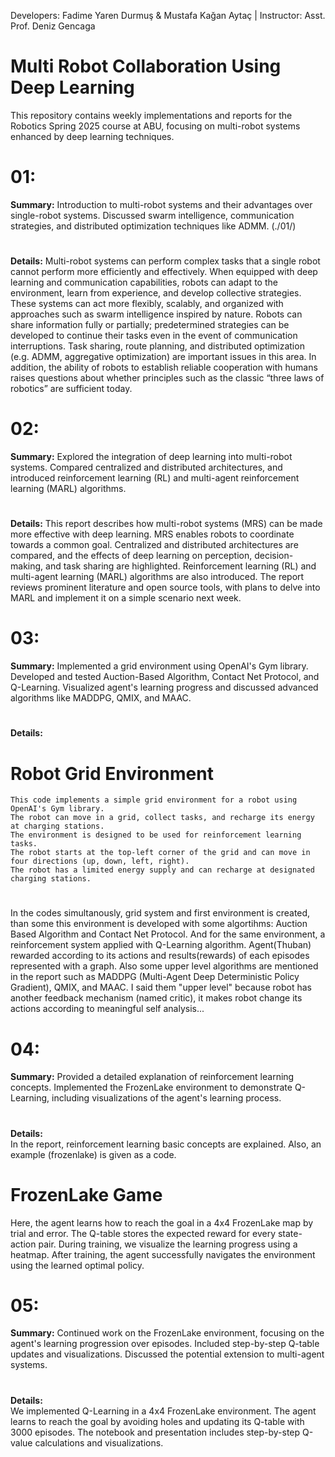 Developers: Fadime Yaren Durmuş & Mustafa Kağan Aytaç | Instructor: Asst. Prof. Deniz Gencaga

# Multi Robot Collaboration Using Deep Learning
This repository contains weekly implementations and reports for the Robotics Spring 2025 course at ABU, focusing on multi-robot systems enhanced by deep learning techniques.

# 01: 
**Summary:**  Introduction to multi-robot systems and their advantages over single-robot systems. Discussed swarm intelligence, communication strategies, and distributed optimization techniques like ADMM. (./01/)
#
**Details:**   Multi-robot systems can perform complex tasks that a single robot cannot perform more efficiently and effectively. When equipped with deep learning and communication capabilities, robots can adapt to the environment, learn from experience, and develop collective strategies. These systems can act more flexibly, scalably, and organized with approaches such as swarm intelligence inspired by nature. Robots can share information fully or partially; predetermined strategies can be developed to continue their tasks even in the event of communication interruptions. Task sharing, route planning, and distributed optimization (e.g. ADMM, aggregative optimization) are important issues in this area. In addition, the ability of robots to establish reliable cooperation with humans raises questions about whether principles such as the classic “three laws of robotics” are sufficient today.

# 02:
**Summary:**  Explored the integration of deep learning into multi-robot systems. Compared centralized and distributed architectures, and introduced reinforcement learning (RL) and multi-agent reinforcement learning (MARL) algorithms.
#
**Details:**   This report describes how multi-robot systems (MRS) can be made more effective with deep learning. MRS enables robots to coordinate towards a common goal. Centralized and distributed architectures are compared, and the effects of deep learning on perception, decision-making, and task sharing are highlighted. Reinforcement learning (RL) and multi-agent learning (MARL) algorithms are also introduced. The report reviews prominent literature and open source tools, with plans to delve into MARL and implement it on a simple scenario next week.

# 03:
**Summary:**  Implemented a grid environment using OpenAI's Gym library. Developed and tested Auction-Based Algorithm, Contact Net Protocol, and Q-Learning. Visualized agent's learning progress and discussed advanced algorithms like MADDPG, QMIX, and MAAC.
#
**Details:**  
# Robot Grid Environment
    This code implements a simple grid environment for a robot using OpenAI's Gym library.
    The robot can move in a grid, collect tasks, and recharge its energy at charging stations.
    The environment is designed to be used for reinforcement learning tasks.
    The robot starts at the top-left corner of the grid and can move in four directions (up, down, left, right).
    The robot has a limited energy supply and can recharge at designated charging stations.
#
In the codes simultanously, grid system and first environment is created, than some this environment is developed with some algortihms: Auction Based Algorithm and Contact Net Protocol.
And for the same environment, a reinforcement system applied with Q-Learning algorithm. Agent(Thuban) rewarded according to its actions and results(rewards) of each episodes represented with a graph. Also some upper level algorithms are mentioned in the report such as MADDPG (Multi-Agent Deep Deterministic Policy Gradient), QMIX, and MAAC. I said them "upper level" because robot has another feedback mechanism (named critic), it makes robot change its actions according to meaningful self analysis...

# 04:
**Summary:**  Provided a detailed explanation of reinforcement learning concepts. Implemented the FrozenLake environment to demonstrate Q-Learning, including visualizations of the agent's learning process.
#
**Details:**  
In the report, reinforcement learning basic concepts are explained. Also, an example (frozenlake) is given as a code.
# FrozenLake Game
Here, the agent learns how to reach the goal in a 4x4 FrozenLake 
map by trial and error. The Q-table stores the expected reward for every 
state-action pair. During training, we visualize the learning progress using a heatmap. 
After training, the agent successfully navigates the environment using the learned optimal 
policy.

# 05:
**Summary:**  Continued work on the FrozenLake environment, focusing on the agent's learning progression over episodes. Included step-by-step Q-table updates and visualizations. Discussed the potential extension to multi-agent systems.
#
**Details:**  
We implemented Q-Learning in a 4x4 FrozenLake environment. The agent learns to reach the goal by avoiding holes and updating its Q-table with 3000 episodes. The notebook and presentation includes step-by-step Q-value calculations and visualizations. 
